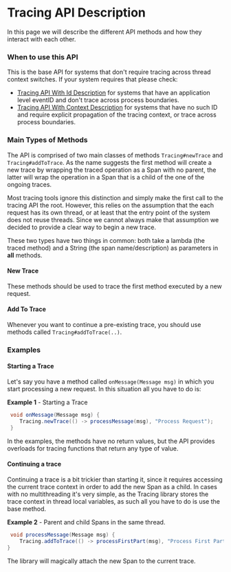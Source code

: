 # Tracing API Description

In this page we will describe the different API methods and how they interact with each other.

### When to use this API

This is the base API for systems that don't require tracing across thread context switches. If your system requires that please check:

* [Tracing API With Id Description](API-DESC-ID.md) for systems that have an application level eventID and don't trace across process boundaries.
* [Tracing API With Context Description](API-DESC-CTX.md) for systems that have no such ID and require explicit propagation of the tracing context, or trace across process boundaries.


### Main Types of Methods

The API is comprised of two main classes of methods `Tracing#newTrace` and `Tracing#addToTrace`. As the name suggests the first method will create a new trace by wrapping the traced operation as a Span with no parent, the latter will wrap the operation in a Span that is a child of the one of the ongoing traces. 

Most tracing tools ignore this distinction and simply make the first call to the tracing API  the root. However, this relies on the assumption that the each request has its own thread, or at least that the entry point of the system does not reuse threads. Since we cannot always make that assumption we decided to provide a clear way to begin a new trace.

These two types have two things in common: both take a lambda (the traced method) and a String (the span name/description) as parameters in **all** methods.



#### New Trace

These methods should be used to trace the first method executed by a new request.


#### Add To Trace

Whenever you want to continue a pre-existing trace, you should use methods called `Tracing#addToTrace(..)`.



### Examples

#### Starting a Trace

Let's say you have a method called `onMessage(Message msg)` in which you start processing a new request. In this situation all you have to do is:

**Example 1** - Starting a Trace

```java
 void onMessage(Message msg) {
    Tracing.newTrace(() -> processMessage(msg), "Process Request");    
 }
```

In the examples, the methods have no return values, but the API provides overloads for tracing functions that return any type of value.


#### Continuing a trace

Continuing a trace is a bit trickier than starting it, since it requires accessing the current trace context in order to add the new Span as a child. In cases with no multithreading it's very simple, as the Tracing library stores the trace context in thread local variables, as such all you have to do is use the base method.


**Example 2** - Parent and child Spans in the same thread.


```java
 void processMessage(Message msg) {
    Tracing.addToTrace(() -> processFirstPart(msg), "Process First Part")
}
```

The library will magically attach the new Span to the current trace.

 


















   




